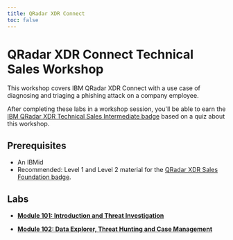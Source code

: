 ```yaml
---
title: QRadar XDR Connect
toc: false
---
```


# QRadar XDR Connect Technical Sales Workshop

This workshop covers IBM QRadar XDR Connect with a use case of diagnosing and triaging a phishing attack on a company employee.

After completing these labs in a workshop session, you'll be able to earn the [IBM QRadar XDR Technical Sales Intermediate badge](https://www.credly.com/org/ibm/badge/qradar-xdr-connect-technical-sales-intermediate) based on a quiz about this workshop.

## Prerequisites

- An IBMid
- Recommended: Level 1 and Level 2 material for the [QRadar XDR Sales Foundation badge](https://www.credly.com/org/ibm/badge/qradar-xdr-sales-foundation).

## Labs

- **[Module 101: Introduction and Threat Investigation](/qradar/101)**

- **[Module 102: Data Explorer, Threat Hunting and Case Management](/qradar/102)**
